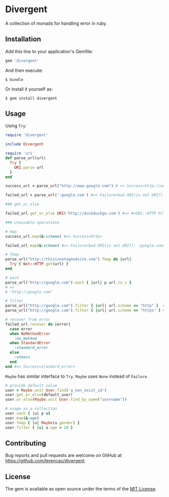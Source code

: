 # Divergent

A collection of monads for handling error in ruby.

## Installation

Add this line to your application's Gemfile:

```ruby
gem 'divergent'
```

And then execute:

    $ bundle

Or install it yourself as:

    $ gem install divergent

## Usage

Using `Try`:

``` ruby
require 'divergent'

include Divergent

require 'uri'
def parse_url(url)
  Try {
    URI.parse url
  }
end

success_url = parse_url("http://www.google.com") # => Success<http://www.google.com>

failed_url = parse_url(':google.com') #=> Failure<bad URI(is not URI?): :google.com>

### get_or_else

failed_url.get_or_else URI('http://duckduckgo.com') #=> #<URI::HTTP http://duckduckgo.com>

### chainable operations

# map
success_url.map(&:scheme) #=> Success<http>

failed_url.map(&:scheme) #=> Failure<bad URI(is not URI?): :google.com>

# fmap
parse_url("http://thisisnotagoodsite.com").fmap do |url|
  Try { Net::HTTP.get(url) }
end

# each
parse_url("http://google.com").each { |url| p url.to_s }
# =>
# "http://google.com"

# filter
parse_url("http://google.com").filter { |url| url.scheme == "http" }  #=> Success<http://google.com>
parse_url("http://google.com").filter { |url| url.scheme == "https" } #=> Failure<Predicate does not hold for http://google.com>

# recover from error
failed_url.recover do |error|
  case error
  when NoMethodError
    :no_method
  when StandardError
    :standard_error
  else
    :others
  end
end #=> Success<standard_error>
```


`Maybe` has similar interface to `Try`.
`Maybe` uses `None` instead of `Failure`.

``` ruby
# provide default value
user = Maybe.unit User.find('a_non_exist_id')
user.get_or_else(default_user)
user.or_else(Maybe.unit User.find_by_name("username"))

# usage as a collection
user.each { |u| p u}
user.map(&:age)
user.fmap { |u| Maybe(u.gender) }
user.filter { |u| u.age > 20 }
```

## Contributing

Bug reports and pull requests are welcome on GitHub at https://github.com/lerencao/divergent.


## License

The gem is available as open source under the terms of the [MIT License](http://opensource.org/licenses/MIT).

